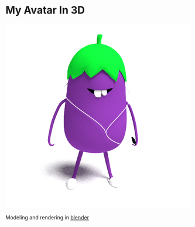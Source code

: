 # My Avatar In 3D

![qiezi](qiezi.png)

Modeling and rendering in [blender](http://www.blender.org)


